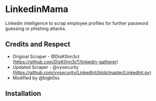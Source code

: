 # LinkedinMama
Linkedin intelligence to scrap employee profiles for further password guessing or phishing attacks.
<br/>

## Credits and Respect
* Original Scraper - @DisK0nn3ct (https://github.com/DisK0nn3cT/linkedin-gatherer)
* Updated Scraper - @vysecurity (https://github.com/vysecurity/LinkedInt/blob/master/LinkedInt.py)
* Modified by @bigb0ss

## Installation
